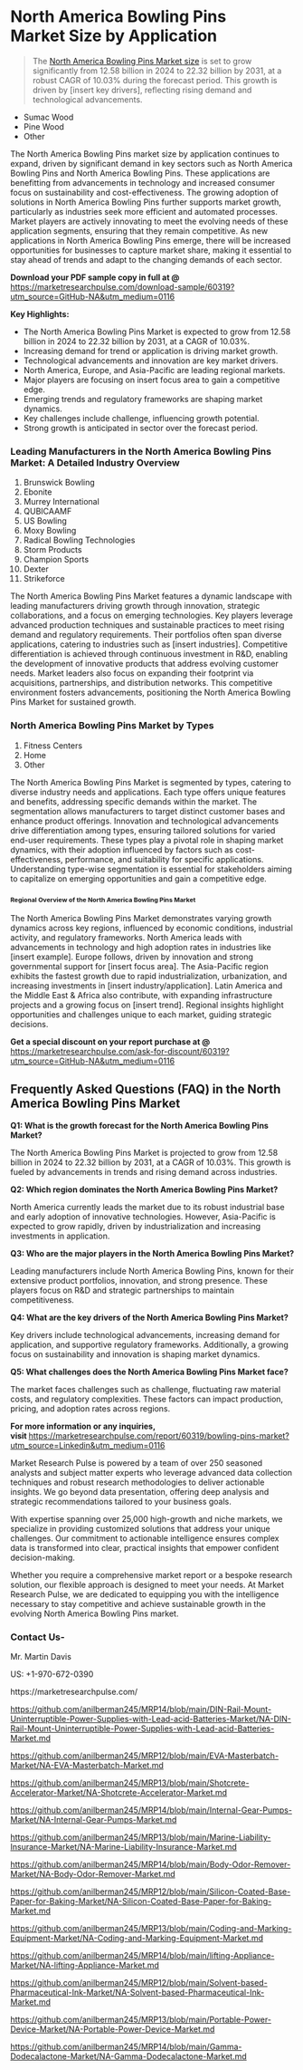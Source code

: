 <h1>North America Bowling Pins Market&nbsp;Size by Application</h1><blockquote><p>The <a href="https://marketresearchpulse.com/download-sample/60319?utm_source=GitHub-NA&amp;utm_medium=0116">North America Bowling Pins Market size</a> is set to grow significantly from 12.58 billion in 2024 to 22.32 billion by 2031, at a robust CAGR of 10.03% during the forecast period. This growth is driven by [insert key drivers], reflecting rising demand and technological advancements.</p></blockquote><ul><li>Sumac Wood<li> Pine Wood<li> Other</li></ul><p>The North America Bowling Pins market size by application continues to expand, driven by significant demand in key sectors such as North America Bowling Pins and North America Bowling Pins. These applications are benefitting from advancements in technology and increased consumer focus on sustainability and cost-effectiveness. The growing adoption of solutions in North America Bowling Pins further supports market growth, particularly as industries seek more efficient and automated processes. Market players are actively innovating to meet the evolving needs of these application segments, ensuring that they remain competitive. As new applications in North America Bowling Pins emerge, there will be increased opportunities for businesses to capture market share, making it essential to stay ahead of trends and adapt to the changing demands of each sector.</p><p><strong>Download your PDF sample copy in full at @ </strong><a href="https://marketresearchpulse.com/download-sample/60319?utm_source=GitHub-NA&amp;utm_medium=0116">https://marketresearchpulse.com/download-sample/60319?utm_source=GitHub-NA&amp;utm_medium=0116</a></p><p><strong>Key Highlights: </strong></p><ul><li>The North America Bowling Pins Market is expected to grow from 12.58 billion in 2024 to 22.32 billion by 2031, at a CAGR of 10.03%.</li><li>Increasing demand for trend or application is driving market growth.</li><li>Technological advancements and innovation are key market drivers.</li><li>North America, Europe, and Asia-Pacific are leading regional markets.</li><li>Major players are focusing on insert focus area to gain a competitive edge.</li><li>Emerging trends and regulatory frameworks are shaping market dynamics.</li><li>Key challenges include challenge, influencing growth potential.</li><li>Strong growth is anticipated in sector over the forecast period.</li></ul><h3>Leading Manufacturers in the North America Bowling Pins Market: A Detailed Industry Overview</h3><ol><li>Brunswick Bowling</li><li>Ebonite</li><li>Murrey International</li><li>QUBICAAMF</li><li>US Bowling</li><li>Moxy Bowling</li><li>Radical Bowling Technologies</li><li>Storm Products</li><li>Champion Sports</li><li>Dexter</li><li>Strikeforce</li></ol><div class="flex max-w-full flex-col flex-grow"><div class="min-h-8 text-message flex w-full flex-col items-end gap-2 whitespace-normal break-words [.text-message+&amp;]:mt-5" dir="auto" data-message-author-role="assistant" data-message-id="fd8432e4-4910-450d-b182-61b7bfb0a01f" data-message-model-slug="gpt-4o"><div class="flex w-full flex-col gap-1 empty:hidden first:pt-[3px]"><div class="markdown prose w-full break-words dark:prose-invert light"><p>The North America Bowling Pins Market features a dynamic landscape with leading manufacturers driving growth through innovation, strategic collaborations, and a focus on emerging technologies. Key players leverage advanced production techniques and sustainable practices to meet rising demand and regulatory requirements. Their portfolios often span diverse applications, catering to industries such as [insert industries]. Competitive differentiation is achieved through continuous investment in R&amp;D, enabling the development of innovative products that address evolving customer needs. Market leaders also focus on expanding their footprint via acquisitions, partnerships, and distribution networks. This competitive environment fosters advancements, positioning the North America Bowling Pins Market for sustained growth.</p></div></div></div></div><h3>North America Bowling Pins Market by Types</h3><ol><li>Fitness Centers<li> Home<li> Other</li></ol><div class="flex max-w-full flex-col flex-grow"><div class="min-h-8 text-message flex w-full flex-col items-end gap-2 whitespace-normal break-words [.text-message+&amp;]:mt-5" dir="auto" data-message-author-role="assistant" data-message-id="084470be-0bb7-4664-bddf-5156b4f41249" data-message-model-slug="gpt-4o-mini"><div class="flex w-full flex-col gap-1 empty:hidden first:pt-[3px]"><div class="markdown prose w-full break-words dark:prose-invert light"><p>The North America Bowling Pins Market is segmented by types, catering to diverse industry needs and applications. Each type offers unique features and benefits, addressing specific demands within the market. The segmentation allows manufacturers to target distinct customer bases and enhance product offerings. Innovation and technological advancements drive differentiation among types, ensuring tailored solutions for varied end-user requirements. These types play a pivotal role in shaping market dynamics, with their adoption influenced by factors such as cost-effectiveness, performance, and suitability for specific applications. Understanding type-wise segmentation is essential for stakeholders aiming to capitalize on emerging opportunities and gain a competitive edge.</p></div></div></div></div><h3><span style="font-size: 11px;">Regional Overview of the North America Bowling Pins Market</span></h3><div class="flex max-w-full flex-col flex-grow"><div class="min-h-8 text-message flex w-full flex-col items-end gap-2 whitespace-normal break-words [.text-message+&amp;]:mt-5" dir="auto" data-message-author-role="assistant" data-message-id="e9038762-ce64-4e30-91c9-9bd413514231" data-message-model-slug="gpt-4o-mini"><div class="flex w-full flex-col gap-1 empty:hidden first:pt-[3px]"><div class="markdown prose w-full break-words dark:prose-invert light"><p>The North America Bowling Pins Market demonstrates varying growth dynamics across key regions, influenced by economic conditions, industrial activity, and regulatory frameworks. North America leads with advancements in technology and high adoption rates in industries like [insert example]. Europe follows, driven by innovation and strong governmental support for [insert focus area]. The Asia-Pacific region exhibits the fastest growth due to rapid industrialization, urbanization, and increasing investments in [insert industry/application]. Latin America and the Middle East &amp; Africa also contribute, with expanding infrastructure projects and a growing focus on [insert trend]. Regional insights highlight opportunities and challenges unique to each market, guiding strategic decisions.</p></div></div></div></div><p><strong>Get a special discount on your report purchase at @ </strong><a href="https://marketresearchpulse.com/ask-for-discount/60319?utm_source=GitHub-NA&amp;utm_medium=0116">https://marketresearchpulse.com/ask-for-discount/60319?utm_source=GitHub-NA&amp;utm_medium=0116</a></p><h2>Frequently Asked Questions (FAQ) in the North America Bowling Pins Market</h2><p><strong>Q1: What is the growth forecast for the North America Bowling Pins Market?</strong></p><p>The North America Bowling Pins Market is projected to grow from 12.58 billion in 2024 to 22.32 billion by 2031, at a CAGR of 10.03%. This growth is fueled by advancements in trends and rising demand across industries.</p><p><strong>Q2: Which region dominates the North America Bowling Pins Market?</strong></p><p>North America currently leads the market due to its robust industrial base and early adoption of innovative technologies. However, Asia-Pacific is expected to grow rapidly, driven by industrialization and increasing investments in application.</p><p><strong>Q3: Who are the major players in the North America Bowling Pins Market?</strong></p><p>Leading manufacturers include North America Bowling Pins, known for their extensive product portfolios, innovation, and strong presence. These players focus on R&amp;D and strategic partnerships to maintain competitiveness.</p><p><strong>Q4: What are the key drivers of the North America Bowling Pins Market?</strong></p><p>Key drivers include technological advancements, increasing demand for application, and supportive regulatory frameworks. Additionally, a growing focus on sustainability and innovation is shaping market dynamics.</p><p><strong>Q5: What challenges does the North America Bowling Pins Market face?</strong></p><p>The market faces challenges such as challenge, fluctuating raw material costs, and regulatory complexities. These factors can impact production, pricing, and adoption rates across regions.</p><p><strong>For more information or any inquiries, visit&nbsp;</strong><a href="https://marketresearchpulse.com/report/60319/bowling-pins-market?utm_source=Linkedin&utm_medium=0116">https://marketresearchpulse.com/report/60319/bowling-pins-market?utm_source=Linkedin&utm_medium=0116</a></p><p>Market Research Pulse is powered by a team of over 250 seasoned analysts and subject matter experts who leverage advanced data collection techniques and robust research methodologies to deliver actionable insights. We go beyond data presentation, offering deep analysis and strategic recommendations tailored to your business goals.</p><p>With expertise spanning over 25,000 high-growth and niche markets, we specialize in providing customized solutions that address your unique challenges. Our commitment to actionable intelligence ensures complex data is transformed into clear, practical insights that empower confident decision-making.</p><p>Whether you require a comprehensive market report or a bespoke research solution, our flexible approach is designed to meet your needs. At Market Research Pulse, we are dedicated to equipping you with the intelligence necessary to stay competitive and achieve sustainable growth in the evolving North America Bowling Pins market.</p><h3><strong>Contact Us-</strong></h3><p>Mr. Martin Davis</p><p>US: +1-970-672-0390</p><p>https://marketresearchpulse.com/</p><p><a href="https://github.com/anilberman245/MRP14/blob/main/DIN-Rail-Mount-Uninterruptible-Power-Supplies-with-Lead-acid-Batteries-Market/NA-DIN-Rail-Mount-Uninterruptible-Power-Supplies-with-Lead-acid-Batteries-Market.md">https://github.com/anilberman245/MRP14/blob/main/DIN-Rail-Mount-Uninterruptible-Power-Supplies-with-Lead-acid-Batteries-Market/NA-DIN-Rail-Mount-Uninterruptible-Power-Supplies-with-Lead-acid-Batteries-Market.md</a></p><p><a href="https://github.com/anilberman245/MRP12/blob/main/EVA-Masterbatch-Market/NA-EVA-Masterbatch-Market.md">https://github.com/anilberman245/MRP12/blob/main/EVA-Masterbatch-Market/NA-EVA-Masterbatch-Market.md</a></p><p><a href="https://github.com/anilberman245/MRP13/blob/main/Shotcrete-Accelerator-Market/NA-Shotcrete-Accelerator-Market.md">https://github.com/anilberman245/MRP13/blob/main/Shotcrete-Accelerator-Market/NA-Shotcrete-Accelerator-Market.md</a></p><p><a href="https://github.com/anilberman245/MRP14/blob/main/Internal-Gear-Pumps-Market/NA-Internal-Gear-Pumps-Market.md">https://github.com/anilberman245/MRP14/blob/main/Internal-Gear-Pumps-Market/NA-Internal-Gear-Pumps-Market.md</a></p><p><a href="https://github.com/anilberman245/MRP13/blob/main/Marine-Liability-Insurance-Market/NA-Marine-Liability-Insurance-Market.md">https://github.com/anilberman245/MRP13/blob/main/Marine-Liability-Insurance-Market/NA-Marine-Liability-Insurance-Market.md</a></p><p><a href="https://github.com/anilberman245/MRP14/blob/main/Body-Odor-Remover-Market/NA-Body-Odor-Remover-Market.md">https://github.com/anilberman245/MRP14/blob/main/Body-Odor-Remover-Market/NA-Body-Odor-Remover-Market.md</a></p><p><a href="https://github.com/anilberman245/MRP12/blob/main/Silicon-Coated-Base-Paper-for-Baking-Market/NA-Silicon-Coated-Base-Paper-for-Baking-Market.md">https://github.com/anilberman245/MRP12/blob/main/Silicon-Coated-Base-Paper-for-Baking-Market/NA-Silicon-Coated-Base-Paper-for-Baking-Market.md</a></p><p><a href="https://github.com/anilberman245/MRP13/blob/main/Coding-and-Marking-Equipment-Market/NA-Coding-and-Marking-Equipment-Market.md">https://github.com/anilberman245/MRP13/blob/main/Coding-and-Marking-Equipment-Market/NA-Coding-and-Marking-Equipment-Market.md</a></p><p><a href="https://github.com/anilberman245/MRP14/blob/main/lifting-Appliance-Market/NA-lifting-Appliance-Market.md">https://github.com/anilberman245/MRP14/blob/main/lifting-Appliance-Market/NA-lifting-Appliance-Market.md</a></p><p><a href="https://github.com/anilberman245/MRP12/blob/main/Solvent-based-Pharmaceutical-Ink-Market/NA-Solvent-based-Pharmaceutical-Ink-Market.md">https://github.com/anilberman245/MRP12/blob/main/Solvent-based-Pharmaceutical-Ink-Market/NA-Solvent-based-Pharmaceutical-Ink-Market.md</a></p><p><a href="https://github.com/anilberman245/MRP13/blob/main/Portable-Power-Device-Market/NA-Portable-Power-Device-Market.md">https://github.com/anilberman245/MRP13/blob/main/Portable-Power-Device-Market/NA-Portable-Power-Device-Market.md</a></p><p><a href="https://github.com/anilberman245/MRP14/blob/main/Gamma-Dodecalactone-Market/NA-Gamma-Dodecalactone-Market.md">https://github.com/anilberman245/MRP14/blob/main/Gamma-Dodecalactone-Market/NA-Gamma-Dodecalactone-Market.md</a></p>
